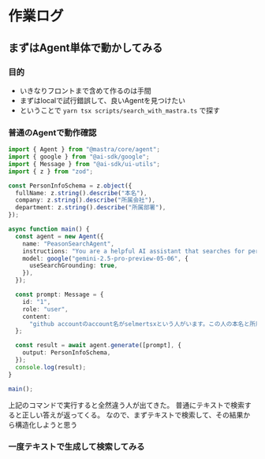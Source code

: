 # 作業ログ

## まずはAgent単体で動かしてみる

### 目的

- いきなりフロントまで含めて作るのは手間
- まずはlocalで試行錯誤して、良いAgentを見つけたい
- ということで `yarn tsx scripts/search_with_mastra.ts` で探す

### 普通のAgentで動作確認

```typescript
import { Agent } from "@mastra/core/agent";
import { google } from "@ai-sdk/google";
import { Message } from "@ai-sdk/ui-utils";
import { z } from "zod";

const PersonInfoSchema = z.object({
  fullName: z.string().describe("本名"),
  company: z.string().describe("所属会社"),
  department: z.string().describe("所属部署"),
});

async function main() {
  const agent = new Agent({
    name: "PeasonSearchAgent",
    instructions: "You are a helpful AI assistant that searches for person.",
    model: google("gemini-2.5-pro-preview-05-06", {
      useSearchGrounding: true,
    }),
  });

  const prompt: Message = {
    id: "1",
    role: "user",
    content:
      "github accountのaccount名がselmertsxという人がいます。この人の本名と所属会社、所属部署を教えてください",
  };

  const result = await agent.generate([prompt], {
    output: PersonInfoSchema,
  });
  console.log(result);
}

main();
```

上記のコマンドで実行すると全然違う人が出てきた。
普通にテキストで検索すると正しい答えが返ってくる。
なので、まずテキストで検索して、その結果から構造化しようと思う

### 一度テキストで生成して検索してみる
